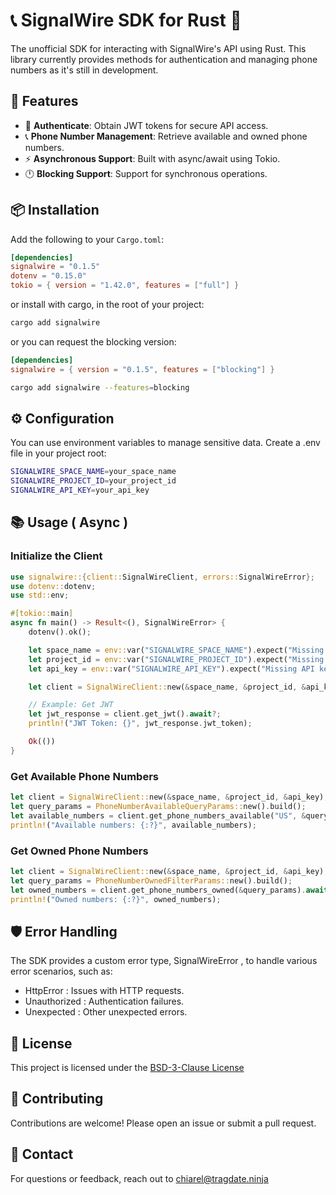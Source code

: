 # 📞 SignalWire SDK for Rust 🦀

The unofficial SDK for interacting with SignalWire's API using Rust. 
This library currently provides methods for authentication and managing phone numbers as it's still in development.

## 🚀 Features

- 🔐  **Authenticate**: Obtain JWT tokens for secure API access.
- 📞  **Phone Number Management**: Retrieve available and owned phone numbers.
- ⚡ **Asynchronous Support**: Built with async/await using Tokio.
- 🕛 **Blocking Support**: Support for synchronous operations.

## 📦 Installation

Add the following to your `Cargo.toml`:

```toml
[dependencies]
signalwire = "0.1.5"
dotenv = "0.15.0"
tokio = { version = "1.42.0", features = ["full"] }
```

or install with cargo, in the root of your project:

```bash
cargo add signalwire
```

or you can request the blocking version:

```toml
[dependencies]
signalwire = { version = "0.1.5", features = ["blocking"] }
```

```bash
cargo add signalwire --features=blocking
```

## ⚙️ Configuration

You can use environment variables to manage sensitive data. Create a  .env  file in your project root:

```bash
SIGNALWIRE_SPACE_NAME=your_space_name
SIGNALWIRE_PROJECT_ID=your_project_id
SIGNALWIRE_API_KEY=your_api_key
```

## 📚 Usage ( Async )

### Initialize the Client

```rust
use signalwire::{client::SignalWireClient, errors::SignalWireError};
use dotenv::dotenv;
use std::env;

#[tokio::main]
async fn main() -> Result<(), SignalWireError> {
    dotenv().ok();

    let space_name = env::var("SIGNALWIRE_SPACE_NAME").expect("Missing space name");
    let project_id = env::var("SIGNALWIRE_PROJECT_ID").expect("Missing project ID");
    let api_key = env::var("SIGNALWIRE_API_KEY").expect("Missing API key");

    let client = SignalWireClient::new(&space_name, &project_id, &api_key);

    // Example: Get JWT
    let jwt_response = client.get_jwt().await?;
    println!("JWT Token: {}", jwt_response.jwt_token);

    Ok(())
}
```

### Get Available Phone Numbers

```rust
let client = SignalWireClient::new(&space_name, &project_id, &api_key);
let query_params = PhoneNumberAvailableQueryParams::new().build();
let available_numbers = client.get_phone_numbers_available("US", &query_params).await?;
println!("Available numbers: {:?}", available_numbers);
```

### Get Owned Phone Numbers

```rust
let client = SignalWireClient::new(&space_name, &project_id, &api_key);
let query_params = PhoneNumberOwnedFilterParams::new().build();
let owned_numbers = client.get_phone_numbers_owned(&query_params).await?;
println!("Owned numbers: {:?}", owned_numbers);
```

## 🛡️ Error Handling

The SDK provides a custom error type,  SignalWireError , to handle various error scenarios, such as:

- HttpError : Issues with HTTP requests.
- Unauthorized : Authentication failures.
- Unexpected : Other unexpected errors.

## 📜 License

This project is licensed under the [BSD-3-Clause License](LICENSE)

## 🤝 Contributing

Contributions are welcome! Please open an issue or submit a pull request.

## 📧 Contact

For questions or feedback, reach out to chiarel@tragdate.ninja
